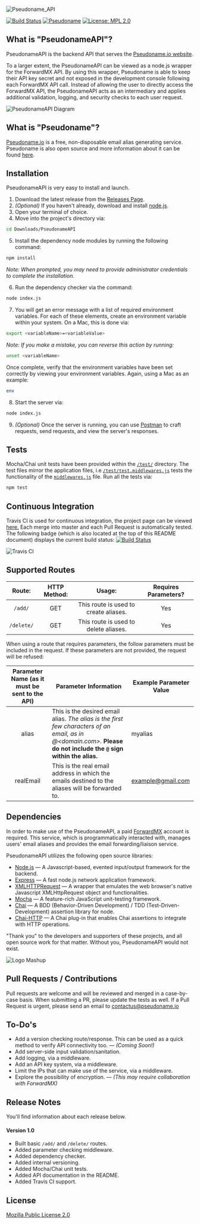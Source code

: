 ![Pseudoname_API][logo]

[![Build Status](https://travis-ci.com/ZacharyDavidSaunders/PseudonameAPI.svg?token=hxEQFjRhm1AWTqMMrsDR&branch=master)](https://travis-ci.com/ZacharyDavidSaunders/PseudonameAPI) [![Pseudoname](https://img.shields.io/website-Online-Offline-limeGreen-red/https/pseudoname.io.svg?label=Pseudoname%20Website&style=flat)](https://pseudoname.io) [![License: MPL 2.0](https://img.shields.io/badge/License-MPL%202.0-brightgreen.svg)](https://github.com/ZacharyDavidSaunders/PseudonameAPI/blob/master/LICENSE)

## What is "PseudonameAPI"?

PseudonameAPI is the backend API that serves the [Pseudoname.io website](https://pseudoname.io).

To a larger extent, the PseudonameAPI can be viewed as a node.js wrapper for the ForwardMX API. By using this wrapper, Pseudoname is able to keep their API key secret and not exposed in the development console following each ForwardMX API call. Instead of allowing the user to directly access the ForwardMX API, the PseudonameAPI acts as an intermediary and applies additional validation, logging, and security checks to each user request.

![PseudonameAPI Diagram][PseudonameAPI Diagram]

## What is "Pseudoname"?

[Pseudoname.io][Pseudoname site] is a free, non-disposable email alias generating service. Pseudoname is also open source and more information about it can be found [here](https://github.com/ZacharyDavidSaunders/pseudoname).

## Installation
PseudonameAPI is very easy to install and launch.
1.  Download the latest release from the [Releases Page][Releases Page].
2.  _(Optional)_ If you haven't already, download and install [node.js].
3.  Open your terminal of choice.
4.  Move into the project's directory via:
```sh
cd Downloads/PseudonameAPI
```
5.  Install the dependency node modules by running the following command:
```sh
npm install
```
_Note: When prompted, you may need to provide administrator credentials to complete the installation._

6.  Run the dependency checker via the command:
```sh
node index.js
```

7.  You will get an error message with a list of required environment variables. For each of these elements, create an environment variable within your system. On a Mac, this is done via:
```sh
export <variableName>=<variableValue>
```
_Note: If you make a mistake, you can reverse this action by running:_
```sh
unset <variableName>
```
Once complete, verify that the environment variables have been set correctly by viewing your environment variables. Again, using a Mac as an example:
```sh
env
```
8. Start the server via:
```sh
node index.js
```
9. _(Optional)_ Once the server is running, you can use [Postman][Postman] to craft requests, send requests, and view the server's responses.

## Tests
Mocha/Chai unit tests have been provided within the [`/test/`][/test/] directory. The test files mirror the application files, i.e [`/test/test.middlewares.js`][/test/test.middlewares.js] tests the functionality of the [`middlewares.js`][middlewares.js] file. Run all the tests via:

```sh
npm test
```

## Continuous Integration

Travis CI is used for continuous integration, the project page can be viewed [here.][Travis CI Project Page] Each merge into master and each Pull Request is automatically tested. The following badge (which is also located at the top of this README document) displays the current build status: [![Build Status](https://travis-ci.com/ZacharyDavidSaunders/PseudonameAPI.svg?token=hxEQFjRhm1AWTqMMrsDR&branch=master)](https://travis-ci.com/ZacharyDavidSaunders/PseudonameAPI)

![Travis CI][Travis CI Logo]

## Supported Routes

| Route: | HTTP Method: | Usage: | Requires Parameters? |
|:----------:|:------------:|:-------------------------------------:|:--------------------:|
| `/add/` | GET | This route is used to create aliases. | Yes |
| `/delete/` | GET | This route is used to delete aliases. | Yes |

When using a route that requires parameters, the follow parameters must be included in the request. If these parameters are not provided, the request will be refused:

| Parameter Name (as it must be sent to the API) | Parameter Information | Example Parameter Value |
|:----------------------------------------------:|-------------------------------------------------------------------------------------------------------------------------------------------------------|-------------------------|
| alias | This is the desired email alias. _The alias is the first few characters of an email, as in <alias>@<domain.com>._ **Please do not include the `@` sign within the alias.**  | myalias |
| realEmail | This is the real email address in which the emails destined to the aliases will be forwarded to. | example@gmail.com |

## Dependencies
In order to make use of the PseudonameAPI, a paid [ForwardMX] account is required. This service, which is programmatically interacted with, manages users' email aliases and provides the email forwarding/liaison service.

PseudonameAPI utilizes the following open source libraries:
* [Node.js] — A Javascript-based, evented input/output framework for the backend.
* [Express] — A fast node.js network application framework.
* [XMLHTTPRequest] — A wrapper that emulates the web browser's native Javascript XMLHttpRequest object and functionalities.
* [Mocha] — A feature-rich JavaScript unit-testing framework.
* [Chai] — A BDD (Behavior-Driven Development) / TDD (Test-Driven-Development) assertion library for node.
* [Chai-HTTP] — A Chai plug-in that enables Chai assertions to integrate with HTTP operations.

"Thank you" to the developers and supporters of these projects, and all open source work for that matter. Without you, PseudonameAPI would not exist.

![Logo Mashup]

## Pull Requests / Contributions

Pull requests are welcome and will be reviewed and merged in a case-by-case basis. When submitting a PR, please update the tests as well.
If a Pull Request is urgent, please send an email to contactus@pseudoname.io

## To-Do's
 - Add a version checking route/response. This can be used as a quick method to verify API connectivity too. —  _(Coming Soon!)_
 - Add server-side input validation/sanitation.
 - Add logging, via a middleware.
 - Add an API key system, via a middleware.
 - Limit the IPs that can make use of the service, via a middleware.
 - Explore the possibility of encryption. —  _(This may require collaboration with ForwardMX)_

## Release Notes
You'll find information about each release below.
#### Version 1.0
* Built basic `/add/` and `/delete/` routes.
* Added parameter checking middleware.
* Added dependency checker.
* Added internal versioning.
* Added Mocha/Chai unit tests.
* Added API documentation in the README.
* Added Travis CI support.

## License

[Mozilla Public License 2.0]

   [Node.js]: http://nodejs.org
   [Express]: http://expressjs.com
   [ForwardMX]: https://forwardmx.io/
   [logo]: https://i.imgur.com/SSY4Rq3.jpg
   [PseudonameAPI Diagram]: https://i.imgur.com/Y5fKw3d.jpg
   [Mozilla Public License 2.0]: https://github.com/ZacharyDavidSaunders/PseudonameAPI/blob/master/LICENSE
   [Releases Page]: https://github.com/ZacharyDavidSaunders/PseudonameAPI/releases
   [Pseudoname site]: https://pseudoname.io
   [Postman]:https://www.getpostman.com/
   [XMLHTTPRequest]:https://www.npmjs.com/package/xmlhttprequest
   [Mocha]:https://mochajs.org/
   [Chai]:https://www.chaijs.com/
   [Chai-HTTP]:https://www.chaijs.com/plugins/chai-http/
   [middlewares.js]:https://github.com/ZacharyDavidSaunders/PseudonameAPI/blob/master/middlewares.js
   [/test/test.middlewares.js]:https://github.com/ZacharyDavidSaunders/PseudonameAPI/blob/master/test/test.middlewares.js
   [/test/]:https://github.com/ZacharyDavidSaunders/PseudonameAPI/tree/master/test
   [Travis CI Project Page]:https://travis-ci.com/ZacharyDavidSaunders/PseudonameAPI
   [Travis CI Logo]:https://felixrieseberg.gallerycdn.vsassets.io/extensions/felixrieseberg/vsc-travis-ci-status/1.1.0/1489588030200/Microsoft.VisualStudio.Services.Icons.Default
   [Logo Mashup]:https://developerhowto.com/wp-content/uploads/2018/12/node-express-mocha-chai.png